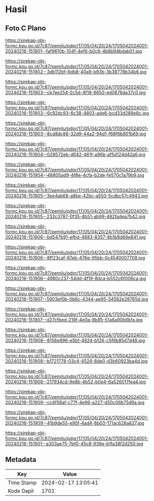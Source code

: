 # Hasil

## Foto C Plano

https://sirekap-obj-formc.kpu.go.id/7c87/pemilu/pdpr/17/05/04/20/24/1705042024001-20240216-151901--faf9610b-104f-4ef6-b0c6-4b8b94bdab01.jpg

https://sirekap-obj-formc.kpu.go.id/7c87/pemilu/pdpr/17/05/04/20/24/1705042024001-20240216-151902--3db112bf-6db8-40a9-b93b-3b38778b34b6.jpg

https://sirekap-obj-formc.kpu.go.id/7c87/pemilu/pdpr/17/05/04/20/24/1705042024001-20240216-151903--cb7ee254-2c5d-4f18-8650-ed0878da37c0.jpg

https://sirekap-obj-formc.kpu.go.id/7c87/pemilu/pdpr/17/05/04/20/24/1705042024001-20240216-151903--6c92dc93-6c38-4803-ade6-bcd33d289e8c.jpg

https://sirekap-obj-formc.kpu.go.id/7c87/pemilu/pdpr/17/05/04/20/24/1705042024001-20240216-151903--8cd8dc86-32d9-44a2-94d1-f68f6b801b69.jpg

https://sirekap-obj-formc.kpu.go.id/7c87/pemilu/pdpr/17/05/04/20/24/1705042024001-20240216-151904--029572eb-d642-461f-a96b-af5d124d42a6.jpg

https://sirekap-obj-formc.kpu.go.id/7c87/pemilu/pdpr/17/05/04/20/24/1705042024001-20240216-151904--48805ad9-4f8e-4cfa-b2de-fe570c1a79b9.jpg

https://sirekap-obj-formc.kpu.go.id/7c87/pemilu/pdpr/17/05/04/20/24/1705042024001-20240216-151905--3ee4ab68-a8be-42bc-a550-5cdbc57c4943.jpg

https://sirekap-obj-formc.kpu.go.id/7c87/pemilu/pdpr/17/05/04/20/24/1705042024001-20240216-151905--232c3787-0f35-4b51-ab99-482fadea7b42.jpg

https://sirekap-obj-formc.kpu.go.id/7c87/pemilu/pdpr/17/05/04/20/24/1705042024001-20240216-151906--bd547b91-efbd-4883-8357-8b1b8d68e841.jpg

https://sirekap-obj-formc.kpu.go.id/7c87/pemilu/pdpr/17/05/04/20/24/1705042024001-20240216-151906--8ff23caf-97eb-476e-95bb-0c4540007708.jpg

https://sirekap-obj-formc.kpu.go.id/7c87/pemilu/pdpr/17/05/04/20/24/1705042024001-20240216-151906--4980c237-54dd-4f19-8dca-b552c6f006ca.jpg

https://sirekap-obj-formc.kpu.go.id/7c87/pemilu/pdpr/17/05/04/20/24/1705042024001-20240216-151907--5903ef0b-0b6c-4344-ae95-34582e28765d.jpg

https://sirekap-obj-formc.kpu.go.id/7c87/pemilu/pdpr/17/05/04/20/24/1705042024001-20240216-151907--d27cfbed-219f-4e0a-8b85-51a6a90b6bfa.jpg

https://sirekap-obj-formc.kpu.go.id/7c87/pemilu/pdpr/17/05/04/20/24/1705042024001-20240216-151908--8156e696-e5bf-4924-b126-c5f6b85d7d48.jpg

https://sirekap-obj-formc.kpu.go.id/7c87/pemilu/pdpr/17/05/04/20/24/1705042024001-20240216-151908--b1721778-03c4-4524-8de0-d3b60923ba4d.jpg

https://sirekap-obj-formc.kpu.go.id/7c87/pemilu/pdpr/17/05/04/20/24/1705042024001-20240216-151908--217934cd-9e8b-4b52-b0e4-6a526017fea4.jpg

https://sirekap-obj-formc.kpu.go.id/7c87/pemilu/pdpr/17/05/04/20/24/1705042024001-20240216-151909--cc4f58af-c77f-4e96-a227-d50c06b75d9a.jpg

https://sirekap-obj-formc.kpu.go.id/7c87/pemilu/pdpr/17/05/04/20/24/1705042024001-20240216-151909--41b9de55-e95f-4ad4-8b03-171ac628a827.jpg

https://sirekap-obj-formc.kpu.go.id/7c87/pemilu/pdpr/17/05/04/20/24/1705042024001-20240216-151901--a303ae75-7bf0-45c8-936e-b1fa38f2d250.jpg


## Metadata

| Key        | Value               |
| ---------- | ------------------- |
| Time Stamp | 2024-02-17 13:05:41 |
| Kode Dapil | 1701                |



